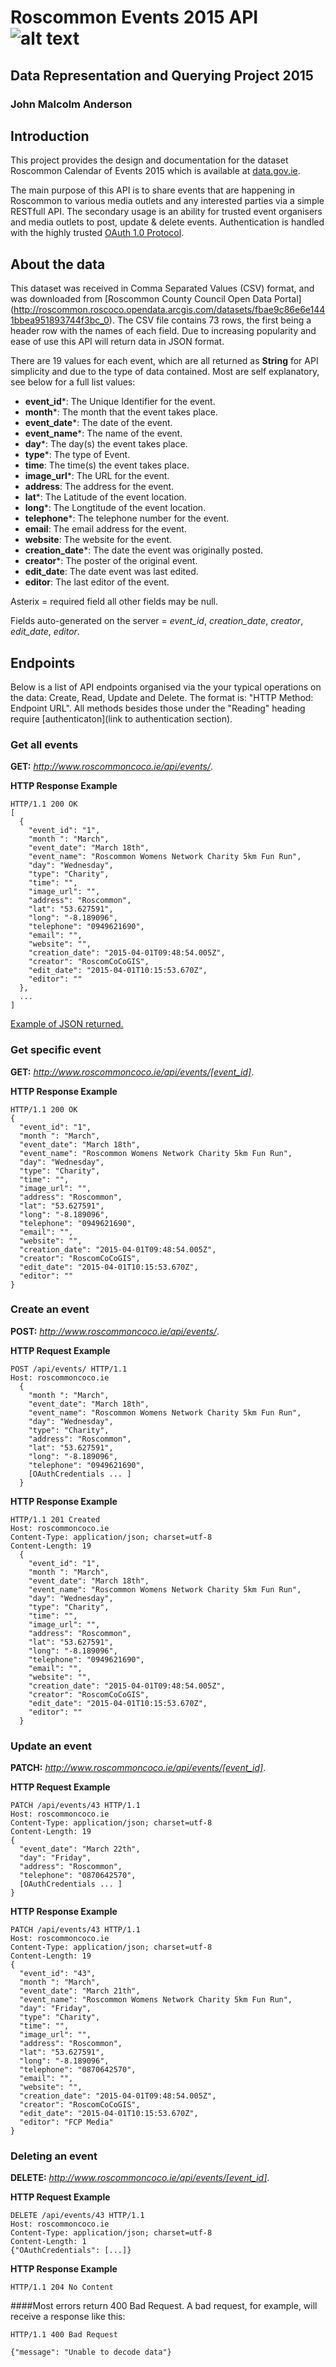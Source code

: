 # Roscommon Events 2015 API ![alt text](http://me.johnmalcolmdesign.com/RosLogo80.png "Logo Title Text 1")
## Data Representation and Querying Project 2015 
### John Malcolm Anderson 

## Introduction 
This project provides the design and documentation for the dataset Roscommon Calendar of Events 2015 which is available at [data.gov.ie](http://roscommon.roscoco.opendata.arcgis.com/datasets/fbae9c86e6e1441bbea951893744f3bc_0). 

The main purpose of this API is to share events that are happening in Roscommon to various media outlets and any interested parties via a simple RESTfull API. The secondary usage is an ability for trusted event organisers and media outlets to post, update & delete events. Authentication is handled with the highly trusted [OAuth 1.0 Protocol](http://tools.ietf.org/html/rfc5849).  

## About the data
This dataset was received in Comma Separated Values (CSV) format, and was downloaded from [Roscommon County Council Open Data Portal] (http://roscommon.roscoco.opendata.arcgis.com/datasets/fbae9c86e6e1441bbea951893744f3bc_0).
The CSV file contains 73 rows, the first being a header row with the names of each field. Due to increasing popularity and ease of use this API will return data in JSON format. 

There are 19 values for each event, which are all returned as **String** for API simplicity and due to the type of data contained. Most are self explanatory, see below for a full list values:
- **event_id***: The Unique Identifier for the event.
- **month***: The month that the event takes place.
- **event_date***: The date of the event.
- **event_name***: The name of the event.
- **day***: The day(s) the event takes place.
- **type***: The type of Event.
- **time**: The time(s) the event takes place. 
- **image_url***: The URL for the event.
- **address**: The address for the event. 
- **lat***: The Latitude of the event location. 
- **long***: The Longtitude of the event location. 
- **telephone***: The telephone number for the event.
- **email**: The email address for the event.
- **website**: The website for the event.
- **creation_date***: The date the event was originally posted.
- **creator***: The poster of the original event.
- **edit_date**: The date event was last edited.
- **editor**: The last editor of the event.

Asterix = required field all other fields may be null.

Fields auto-generated on the server = *event_id*,  *creation_date*, *creator*, *edit_date*, *editor*.

## Endpoints
Below is a list of API endpoints organised via the your typical operations on the data: Create, Read, Update and Delete. The format is: "HTTP Method: Endpoint URL". All methods besides those under the "Reading" heading require [authenticaton](link to authentication section).

### Get all events
**GET:** *http://www.roscommoncoco.ie/api/events/*.

**HTTP Response Example**
```http
HTTP/1.1 200 OK
[
  {
    "event_id": "1",
    "month ": "March",
    "event_date": "March 18th",
    "event_name": "Roscommon Womens Network Charity 5km Fun Run",
    "day": "Wednesday",
    "type": "Charity",
    "time": "",
    "image_url": "",
    "address": "Roscommon",
    "lat": "53.627591",
    "long": "-8.189096",
    "telephone": "0949621690",
    "email": "",
    "website": "",
    "creation_date": "2015-04-01T09:48:54.005Z",
    "creator": "RoscomCoCoGIS",
    "edit_date": "2015-04-01T10:15:53.670Z",
    "editor": ""
  },
  ...
]
```

[Example of JSON returned.](http://me.johnmalcolmdesign.com/roscommon_events_2015.json)


### Get specific event
**GET:** *http://www.roscommoncoco.ie/api/events/[event_id]*.

**HTTP Response Example**
```http
HTTP/1.1 200 OK
{
  "event_id": "1",
  "month ": "March",
  "event_date": "March 18th",
  "event_name": "Roscommon Womens Network Charity 5km Fun Run",
  "day": "Wednesday",
  "type": "Charity",
  "time": "",
  "image_url": "",
  "address": "Roscommon",
  "lat": "53.627591",
  "long": "-8.189096",
  "telephone": "0949621690",
  "email": "",
  "website": "",
  "creation_date": "2015-04-01T09:48:54.005Z",
  "creator": "RoscomCoCoGIS",
  "edit_date": "2015-04-01T10:15:53.670Z",
  "editor": ""
}
```

### Create an event
**POST:** *http://www.roscommoncoco.ie/api/events/*.

**HTTP Request Example**
```http
POST /api/events/ HTTP/1.1
Host: roscommoncoco.ie
  {
    "month ": "March",
    "event_date": "March 18th",
    "event_name": "Roscommon Womens Network Charity 5km Fun Run",
    "day": "Wednesday",
    "type": "Charity",
    "address": "Roscommon",
    "lat": "53.627591",
    "long": "-8.189096",
    "telephone": "0949621690",
    [OAuthCredentials ... ]
  }

```

**HTTP Response Example**
```http
HTTP/1.1 201 Created
Host: roscommoncoco.ie
Content-Type: application/json; charset=utf-8
Content-Length: 19
  {
    "event_id": "1",
    "month ": "March",
    "event_date": "March 18th",
    "event_name": "Roscommon Womens Network Charity 5km Fun Run",
    "day": "Wednesday",
    "type": "Charity",
    "time": "",
    "image_url": "",
    "address": "Roscommon",
    "lat": "53.627591",
    "long": "-8.189096",
    "telephone": "0949621690",
    "email": "",
    "website": "",
    "creation_date": "2015-04-01T09:48:54.005Z",
    "creator": "RoscomCoCoGIS",
    "edit_date": "2015-04-01T10:15:53.670Z",
    "editor": ""
  }
```

### Update an event
**PATCH:** *http://www.roscommoncoco.ie/api/events/[event_id]*.

**HTTP Request Example**
```http
PATCH /api/events/43 HTTP/1.1
Host: roscommoncoco.ie
Content-Type: application/json; charset=utf-8
Content-Length: 19
{
  "event_date": "March 22th",
  "day": "Friday",
  "address": "Roscommon",
  "telephone": "0870642570",
  [OAuthCredentials ... ]
}

```

**HTTP Response Example**
```http
PATCH /api/events/43 HTTP/1.1
Host: roscommoncoco.ie
Content-Type: application/json; charset=utf-8
Content-Length: 19
{
  "event_id": "43",
  "month ": "March",
  "event_date": "March 21th",
  "event_name": "Roscommon Womens Network Charity 5km Fun Run",
  "day": "Friday",
  "type": "Charity",
  "time": "",
  "image_url": "",
  "address": "Roscommon",
  "lat": "53.627591",
  "long": "-8.189096",
  "telephone": "0870642570",
  "email": "",
  "website": "",
  "creation_date": "2015-04-01T09:48:54.005Z",
  "creator": "RoscomCoCoGIS",
  "edit_date": "2015-04-01T10:15:53.670Z",
  "editor": "FCP Media"
}

```

### Deleting an event
**DELETE:** *http://www.roscommoncoco.ie/api/events/[event_id]*.

**HTTP Request Example**
```http
DELETE /api/events/43 HTTP/1.1
Host: roscommoncoco.ie
Content-Type: application/json; charset=utf-8
Content-Length: 1
{"OAuthCredentials": [...]}
```
**HTTP Response Example**
```http
HTTP/1.1 204 No Content
```

####Most errors return 400 Bad Request. A bad request, for example, will receive a response like this:
```http
HTTP/1.1 400 Bad Request

{"message": "Unable to decode data"}
```
